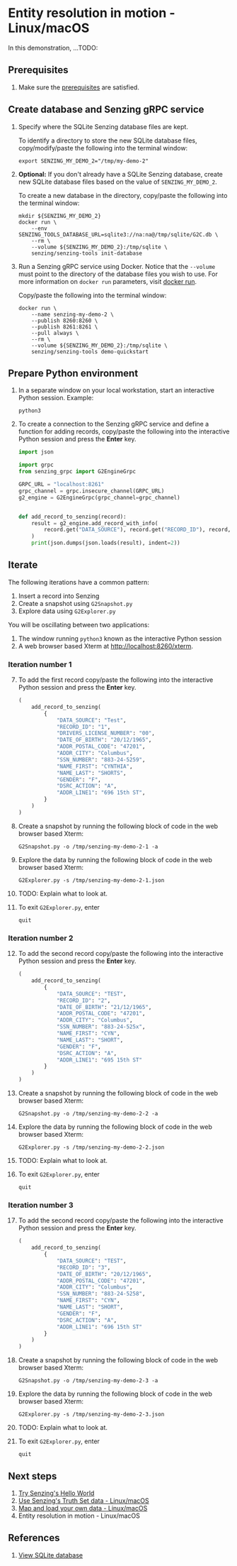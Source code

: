 # Entity resolution in motion  - Linux/macOS

In this demonstration, ...TODO:

## Prerequisites

1. Make sure the
   [prerequisites](README.md#Prerequisistes)
   are satisfied.

## Create database and Senzing gRPC service

1. Specify where the SQLite Senzing database files are kept.

    To identify a directory to store the new SQLite database files,
    copy/modify/paste the following into the terminal window:

    ```console
    export SENZING_MY_DEMO_2="/tmp/my-demo-2"
    ```

1. **Optional:** If you don't already have a SQLite Senzing database,
   create new SQLite database files based on the value of `SENZING_MY_DEMO_2`.

   To create a new database in the directory,
   copy/paste the following into the terminal window:

    ```console
    mkdir ${SENZING_MY_DEMO_2}
    docker run \
        --env SENZING_TOOLS_DATABASE_URL=sqlite3://na:na@/tmp/sqlite/G2C.db \
        --rm \
        --volume ${SENZING_MY_DEMO_2}:/tmp/sqlite \
        senzing/senzing-tools init-database

    ```

1. Run a Senzing gRPC service using Docker.
   Notice that the `--volume` must point to the directory of the database files you wish to use.
   For more information on `docker run` parameters,
   visit [docker run](https://docs.docker.com/engine/reference/commandline/run/).

   Copy/paste the following into the terminal window:

    ```console
    docker run \
        --name senzing-my-demo-2 \
        --publish 8260:8260 \
        --publish 8261:8261 \
        --pull always \
        --rm \
        --volume ${SENZING_MY_DEMO_2}:/tmp/sqlite \
        senzing/senzing-tools demo-quickstart

    ```

## Prepare Python environment

1. In a separate window on your local workstation, start an interactive Python session.
   Example:

    ```console
    python3
    ```

1. To create a connection to the Senzing gRPC service
   and define a function for adding records,
   copy/paste the following into the interactive Python session
   and press the **Enter** key.

    ```python
    import json

    import grpc
    from senzing_grpc import G2EngineGrpc

    GRPC_URL = "localhost:8261"
    grpc_channel = grpc.insecure_channel(GRPC_URL)
    g2_engine = G2EngineGrpc(grpc_channel=grpc_channel)


    def add_record_to_senzing(record):
        result = g2_engine.add_record_with_info(
            record.get("DATA_SOURCE"), record.get("RECORD_ID"), record, flags=-1
        )
        print(json.dumps(json.loads(result), indent=2))

    ```

## Iterate

The following iterations have a common pattern:

1. Insert a record into Senzing
1. Create a snapshot using `G2Snapshot.py`
1. Explore data using `G2Explorer.py`

You will be oscillating between two applications:

1. The window running `python3` known as the interactive Python session
1. A web browser based Xterm at
   [http://localhost:8260/xterm](http://localhost:8260/xterm).

### Iteration number 1

7. To add the first record
   copy/paste the following into the interactive Python session
   and press the **Enter** key.

    ```python
    (
        add_record_to_senzing(
            {
                "DATA_SOURCE": "Test",
                "RECORD_ID": "1",
                "DRIVERS_LICENSE_NUMBER": "00",
                "DATE_OF_BIRTH": "20/12/1965",
                "ADDR_POSTAL_CODE": "47201",
                "ADDR_CITY": "Columbus",
                "SSN_NUMBER": "883-24-5259",
                "NAME_FIRST": "CYNTHIA",
                "NAME_LAST": "SHORTS",
                "GENDER": "F",
                "DSRC_ACTION": "A",
                "ADDR_LINE1": "696 15th ST",
            }
        )
    )

    ```

1. Create a snapshot by running
   the following block of code in the web browser based Xterm:

   ```console
   G2Snapshot.py -o /tmp/senzing-my-demo-2-1 -a
   ```

1. Explore the data by running
   the following block of code in the web browser based Xterm:

    ```console
    G2Explorer.py -s /tmp/senzing-my-demo-2-1.json
    ```

1. TODO:
   Explain what to look at.

1. To exit `G2Explorer.py`, enter

    ```console
    quit
    ```

### Iteration number 2

12. To add the second record
   copy/paste the following into the interactive Python session
   and press the **Enter** key.

    ```python
    (
        add_record_to_senzing(
            {
                "DATA_SOURCE": "TEST",
                "RECORD_ID": "2",
                "DATE_OF_BIRTH": "21/12/1965",
                "ADDR_POSTAL_CODE": "47201",
                "ADDR_CITY": "Columbus",
                "SSN_NUMBER": "883-24-525x",
                "NAME_FIRST": "CYN",
                "NAME_LAST": "SHORT",
                "GENDER": "F",
                "DSRC_ACTION": "A",
                "ADDR_LINE1": "695 15th ST"
            }
        )
    )

    ```

1. Create a snapshot by running
   the following block of code in the web browser based Xterm:

   ```console
   G2Snapshot.py -o /tmp/senzing-my-demo-2-2 -a
   ```

1. Explore the data by running
   the following block of code in the web browser based Xterm:

    ```console
    G2Explorer.py -s /tmp/senzing-my-demo-2-2.json
    ```

1. TODO:
   Explain what to look at.

1. To exit `G2Explorer.py`, enter

    ```console
    quit
    ```

### Iteration number 3

17. To add the second record
   copy/paste the following into the interactive Python session
   and press the **Enter** key.

    ```python
    (
        add_record_to_senzing(
            {
                "DATA_SOURCE": "TEST",
                "RECORD_ID": "3",
                "DATE_OF_BIRTH": "20/12/1965",
                "ADDR_POSTAL_CODE": "47201",
                "ADDR_CITY": "Columbus",
                "SSN_NUMBER": "883-24-5258",
                "NAME_FIRST": "CYN",
                "NAME_LAST": "SHORT",
                "GENDER": "F",
                "DSRC_ACTION": "A",
                "ADDR_LINE1": "696 15th ST"
            }
        )
    )

    ```

1. Create a snapshot by running
   the following block of code in the web browser based Xterm:

   ```console
   G2Snapshot.py -o /tmp/senzing-my-demo-2-3 -a
   ```

1. Explore the data by running
   the following block of code in the web browser based Xterm:

    ```console
    G2Explorer.py -s /tmp/senzing-my-demo-2-3.json
    ```

1. TODO:
   Explain what to look at.

1. To exit `G2Explorer.py`, enter

    ```console
    quit
    ```

## Next steps

1. [Try Senzing's Hello World](README.md)
1. [Use Senzing's Truth Set data - Linux/macOS](use-senzings-truth-set-data-linux-macos.md)
1. [Map and load your own data - Linux/macOS](map-and-load-your-own-data-linux-macos.md)
1. Entity resolution in motion - Linux/macOS

## References

1. [View SQLite database](coleifer-sqlite-web.md)
